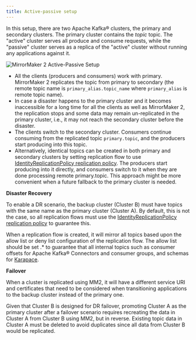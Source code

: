 ```yaml
---
title: Active-passive setup
---
```


In this setup, there are two Apache Kafka® clusters, the primary and
secondary clusters. The primary cluster contains the *topic* topic. The
\"active\" cluster serves all produce and consume requests, while the
\"passive\" cluster serves as a replica of the \"active\" cluster
without running any applications against it.

![MirrorMaker 2 Active-Passive Setup](/images/products/kafka/kafka-mirrormaker/Mirrormaker-Active-Passive.png)

-   All the clients (producers and consumers) work with primary.
    MirrorMaker 2 replicates the topic from primary to secondary (the
    remote topic name is `primary_alias.topic_name` where
    `primary_alias` is remote topic name).
-   In case a disaster happens to the primary cluster and it becomes
    inaccessible for a long time for all the clients as well as
    MirrorMaker 2, the replication stops and some data may remain
    un-replicated in the primary cluster, i.e., it may not reach the
    secondary cluster before the disaster.
-   The clients switch to the secondary cluster. Consumers continue
    consuming from the replicated topic `primary.topic`, and the
    producers start producing into this topic.
-   Alternatively, identical topics can be created in both primary and
    secondary clusters by setting replication flow to use
    [IdentityReplicationPolicy replication policy](/docs/products/kafka/kafka-mirrormaker/howto/remove-mirrormaker-prefix). The producers start producing into it directly, and
    consumers switch to it when they are done processing remote
    primary.topic. This approach might be more convenient when a future
    fallback to the primary cluster is needed.

**Disaster Recovery**

To enable a DR scenario, the backup cluster (Cluster B) must have topics
with the same name as the primary cluster (Cluster A). By default, this
is not the case, so all replication flows must use the
[IdentityReplicationPolicy replication policy](/docs/products/kafka/kafka-mirrormaker/howto/remove-mirrormaker-prefix) to guarantee this.

When a replication flow is created, it will mirror all topics based upon
the allow list or deny list configuration of the replication flow. The
allow list should be set .\* to guarantee that all internal topics such
as consumer offsets for Apache Kafka® Connectors and consumer groups,
and schemas for
[Karapace](/docs/products/kafka/karapace).

**Failover**

When a cluster is replicated using MM2, it will have a different service
URI and certificates that need to be considered when transitioning
applications to the backup cluster instead of the primary one.

Given that Cluster B is designed for DR failover, promoting Cluster A as
the primary cluster after a failover scenario requires recreating the
data in Cluster A from Cluster B using MM2, but in reverse. Existing
topic data in Cluster A must be deleted to avoid duplicates since all
data from Cluster B would be replicated.
